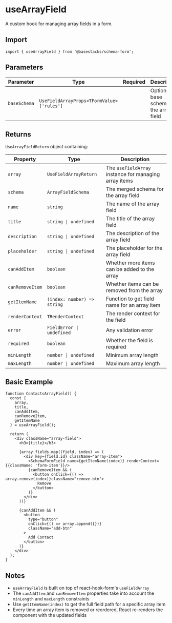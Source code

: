 # useArrayField

A custom hook for managing array fields in a form.

## Import

```tsx
import { useArrayField } from '@basestacks/schema-form';
```

## Parameters

| Parameter | Type | Required | Description |
|-----------|------|:--------:|-------------|
| `baseSchema` | `UseFieldArrayProps<TFormValue>['rules']` | | Optional base schema for the array field |

## Returns

`UseArrayFieldReturn` object containing:

| Property | Type | Description |
|----------|------|-------------|
| `array` | `UseFieldArrayReturn` | The `useFieldArray` instance for managing array items |
| `schema` | `ArrayFieldSchema` | The merged schema for the array field |
| `name` | `string` | The name of the array field |
| `title` | `string \| undefined` | The title of the array field |
| `description` | `string \| undefined` | The description of the array field |
| `placeholder` | `string \| undefined` | The placeholder for the array field |
| `canAddItem` | `boolean` | Whether more items can be added to the array |
| `canRemoveItem` | `boolean` | Whether items can be removed from the array |
| `getItemName` | `(index: number) => string` | Function to get field name for an array item |
| `renderContext` | `TRenderContext` | The render context for the field |
| `error` | `FieldError \| undefined` | Any validation error |
| `required` | `boolean` | Whether the field is required |
| `minLength` | `number \| undefined` | Minimum array length |
| `maxLength` | `number \| undefined` | Maximum array length |

## Basic Example

```tsx
function ContactsArrayField() {
  const { 
    array, 
    title, 
    canAddItem, 
    canRemoveItem, 
    getItemName 
  } = useArrayField();
  
  return (
    <div className="array-field">
      <h3>{title}</h3>
      
      {array.fields.map((field, index) => (
        <div key={field.id} className="array-item">
          <SchemaFormField name={getItemName(index)} renderContext={{className: 'form-item'}}/>
          {canRemoveItem && (
            <button onClick={() => array.remove(index)}className="remove-btn">
              Remove
            </button>
          )}
        </div>
      ))}
      
      {canAddItem && (
        <button 
          type="button" 
          onClick={() => array.append({})} 
          className="add-btn"
        >
          Add Contact
        </button>
      )}
    </div>
  );
}
```

## Notes

- `useArrayField` is built on top of react-hook-form's `useFieldArray`
- The `canAddItem` and `canRemoveItem` properties take into account the `minLength` and `maxLength` constraints
- Use `getItemName(index)` to get the full field path for a specific array item
- Every time an array item is removed or reordered, React re-renders the component with the updated fields
